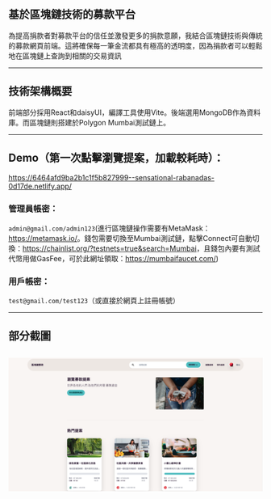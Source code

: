  ## 基於區塊鏈技術的募款平台

為提高捐款者對募款平台的信任並激發更多的捐款意願，我結合區塊鏈技術與傳統的募款網頁前端。這將確保每一筆金流都具有極高的透明度，因為捐款者可以輕鬆地在區塊鏈上查詢到相關的交易資訊

---

## 技術架構概要
前端部分採用React和daisyUI，編譯工具使用Vite。後端選用MongoDB作為資料庫。而區塊鏈則搭建於Polygon Mumbai測試鏈上。

---

 ## Demo（第一次點擊瀏覽提案，加載較耗時）：
 https://6464afd9ba2b1c1f5b827999--sensational-rabanadas-0d17de.netlify.app/
 
 ### 管理員帳密：
 `admin@gmail.com/admin123`(進行區塊鏈操作需要有MetaMask：<https://metamask.io/>。錢包需要切換至Mumbai測試鏈，點擊Connect可自動切換：<https://chainlist.org/?testnets=true&search=Mumbai>，且錢包內要有測試代幣用做GasFee，可於此網址領取：https://mumbaifaucet.com/)
 
 ### 用戶帳密：
 `test@gmail.com/test123`（或直接於網頁上註冊帳號）

 ---

 ## 部分截圖

![](區塊鏈募款系統.png "")
--

